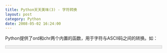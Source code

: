 ```yaml
---
title: Python天天美味(3) - 字符转换
layout: post
category: Python
date: 2008-05-02 16:24:00
---
```


Python提供了ord和chr两个内置的函数，用于字符与ASCII码之间的转换。如：

<div style="border: 1px solid #cccccc; padding: 4px 5px 4px 4px; background-color: #eeeeee; font-size: 13px; width: 98%;"><!--

Code highlighting produced by Actipro CodeHighlighter (freeware)

http://www.CodeHighlighter.com/

--><span style="color: #000000;">&gt;&gt;&gt;</span><span style="color: #000000;">&nbsp;</span><span style="color: #0000ff;">print</span><span style="color: #000000;">&nbsp;ord(</span><span style="color: #800000;">'</span><span style="color: #800000;">a</span><span style="color: #800000;">'</span><span style="color: #000000;">)

</span><span style="color: #000000;">97</span><span style="color: #000000;">

</span><span style="color: #000000;">&gt;&gt;&gt;</span><span style="color: #000000;">&nbsp;</span><span style="color: #0000ff;">print</span><span style="color: #000000;">&nbsp;chr(</span><span style="color: #000000;">97</span><span style="color: #000000;">)

a</span></div>

下面我们可以开始来设计我们的大小写转换的程序了：

<div style="border: 1px solid #cccccc; padding: 4px 5px 4px 4px; background-color: #eeeeee; font-size: 13px; width: 98%;"><!--

Code highlighting produced by Actipro CodeHighlighter (freeware)

http://www.CodeHighlighter.com/

--><span style="color: #008000;">#</span><span style="color: #008000;">!/usr/bin/env&nbsp;python</span><span style="color: #008000;">

#</span><span style="color: #008000;">coding=utf-8</span><span style="color: #008000;">

</span><span style="color: #000000;">

</span><span style="color: #0000ff;">def</span><span style="color: #000000;">&nbsp;UCaseChar(ch):

&nbsp;&nbsp;&nbsp;&nbsp;</span><span style="color: #0000ff;">if</span><span style="color: #000000;">&nbsp;ord(ch)&nbsp;</span><span style="color: #0000ff;">in</span><span style="color: #000000;">&nbsp;range(</span><span style="color: #000000;">97</span><span style="color: #000000;">,&nbsp;</span><span style="color: #000000;">122</span><span style="color: #000000;">):

&nbsp;&nbsp;&nbsp;&nbsp;&nbsp;&nbsp;&nbsp;&nbsp;</span><span style="color: #0000ff;">return</span><span style="color: #000000;">&nbsp;chr(ord(ch)&nbsp;</span><span style="color: #000000;">-</span><span style="color: #000000;">&nbsp;</span><span style="color: #000000;">32</span><span style="color: #000000;">)

&nbsp;&nbsp;&nbsp;&nbsp;</span><span style="color: #0000ff;">return</span><span style="color: #000000;">&nbsp;ch

</span><span style="color: #0000ff;">def</span><span style="color: #000000;">&nbsp;LCaseChar(ch):

&nbsp;&nbsp;&nbsp;&nbsp;</span><span style="color: #0000ff;">if</span><span style="color: #000000;">&nbsp;ord(ch)&nbsp;</span><span style="color: #0000ff;">in</span><span style="color: #000000;">&nbsp;range(</span><span style="color: #000000;">65</span><span style="color: #000000;">,&nbsp;</span><span style="color: #000000;">91</span><span style="color: #000000;">):

&nbsp;&nbsp;&nbsp;&nbsp;&nbsp;&nbsp;&nbsp;&nbsp;</span><span style="color: #0000ff;">return</span><span style="color: #000000;">&nbsp;chr(ord(ch)&nbsp;</span><span style="color: #000000;">+</span><span style="color: #000000;">&nbsp;</span><span style="color: #000000;">32</span><span style="color: #000000;">)

&nbsp;&nbsp;&nbsp;&nbsp;</span><span style="color: #0000ff;">return</span><span style="color: #000000;">&nbsp;ch

</span><span style="color: #0000ff;">def</span><span style="color: #000000;">&nbsp;UCase(str):

&nbsp;&nbsp;&nbsp;&nbsp;</span><span style="color: #0000ff;">return</span><span style="color: #000000;">&nbsp;</span><span style="color: #800000;">''</span><span style="color: #000000;">.join(map(UCaseChar,&nbsp;str))

</span><span style="color: #0000ff;">def</span><span style="color: #000000;">&nbsp;LCase(str):

&nbsp;&nbsp;&nbsp;&nbsp;</span><span style="color: #0000ff;">return</span><span style="color: #000000;">&nbsp;</span><span style="color: #800000;">''</span><span style="color: #000000;">.join(map(LCaseChar,&nbsp;str))

</span><span style="color: #0000ff;">print</span><span style="color: #000000;">&nbsp;LCase(</span><span style="color: #800000;">'</span><span style="color: #800000;">ABC我abc</span><span style="color: #800000;">'</span><span style="color: #000000;">)

</span><span style="color: #0000ff;">print</span><span style="color: #000000;">&nbsp;UCase(</span><span style="color: #800000;">'</span><span style="color: #800000;">ABC我abc</span><span style="color: #800000;">'</span><span style="color: #000000;">)</span></div>

输出结果：

**abc我abc
**

**
ABC我ABC**

#### [Python  天天美味系列（总）](http://www.cnblogs.com/coderzh/archive/2008/07/08/pythoncookbook.html)
 <p>[Python    天天美味(1) - 交换变量](http://www.cnblogs.com/coderzh/archive/2008/04/29/1176878.html)
  
[Python    天天美味(2) - 字符遍历的艺术](http://www.cnblogs.com/coderzh/archive/2008/04/30/1177677.html) &nbsp;
  
[Python    天天美味(3) - 字符转换](http://www.cnblogs.com/coderzh/archive/2008/05/02/1179593.html) &nbsp;
  
[Python    天天美味(4) - isinstance判断对象类型](http://www.cnblogs.com/coderzh/archive/2008/05/02/1179609.html)&nbsp;
  
[Python    天天美味(5) - ljust rjust center](http://www.cnblogs.com/coderzh/archive/2008/05/02/1179709.html) &nbsp;
...
</p>
